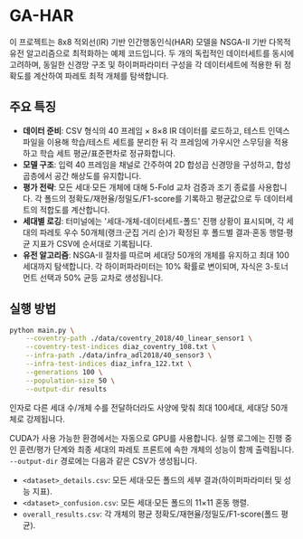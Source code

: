 # GA-HAR

이 프로젝트는 8x8 적외선(IR) 기반 인간행동인식(HAR) 모델을 NSGA-II 기반 다목적 유전 알고리즘으로 최적화하는 예제 코드입니다. 두 개의 독립적인 데이터세트를 동시에 고려하며, 동일한 신경망 구조 및 하이퍼파라미터 구성을 각 데이터세트에 적용한 뒤 정확도를 계산하여 파레토 최적 개체를 탐색합니다.

## 주요 특징

- **데이터 준비**: CSV 형식의 40 프레임 × 8×8 IR 데이터를 로드하고, 테스트 인덱스 파일을 이용해 학습/테스트 세트를 분리한 뒤 각 프레임에 가우시안 스무딩을 적용하고 학습 세트 평균/표준편차로 정규화합니다.
- **모델 구조**: 입력 40 프레임을 채널로 간주하여 2D 합성곱 신경망을 구성하고, 합성곱층에서 공간 해상도를 유지합니다.
- **평가 전략**: 모든 세대·모든 개체에 대해 5-Fold 교차 검증과 조기 종료를 사용합니다. 각 폴드의 정확도/재현율/정밀도/F1-score를 기록하고 평균값으로 두 데이터세트의 적합도를 계산합니다.
- **세대별 로깅**: 터미널에는 '세대-개체-데이터세트-폴드' 진행 상황이 표시되며, 각 세대의 파레토 우수 50개체(랭크·군집 거리 순)가 확정된 후 폴드별 결과·혼동 행렬·평균 지표가 CSV에 순서대로 기록됩니다.
- **유전 알고리즘**: NSGA-II 절차를 따르며 세대당 50개의 개체를 유지하고 최대 100세대까지 탐색합니다. 각 하이퍼파라미터는 10% 확률로 변이되며, 자식은 3-토너먼트 선택과 50% 균등 교차로 생성됩니다.

## 실행 방법

```bash
python main.py \
    --coventry-path ./data/coventry_2018/40_linear_sensor1 \
    --coventry-test-indices diaz_coventry_108.txt \
    --infra-path ./data/infra_adl2018/40_sensor3 \
    --infra-test-indices diaz_infra_122.txt \
    --generations 100 \
    --population-size 50 \
    --output-dir results
```

인자로 다른 세대 수/개체 수를 전달하더라도 사양에 맞춰 최대 100세대, 세대당 50개체로 강제됩니다.

CUDA가 사용 가능한 환경에서는 자동으로 GPU를 사용합니다. 실행 로그에는 진행 중인 훈련/평가 단계와 최종 세대의 파레토 프론트에 속한 개체의 성능이 함께 출력됩니다. `--output-dir` 경로에는 다음과 같은 CSV가 생성됩니다.

- `<dataset>_details.csv`: 모든 세대·모든 폴드의 세부 결과(하이퍼파라미터 및 성능 지표).
- `<dataset>_confusion.csv`: 모든 세대·모든 폴드의 11×11 혼동 행렬.
- `overall_results.csv`: 각 개체의 평균 정확도/재현율/정밀도/F1-score(폴드 평균).

